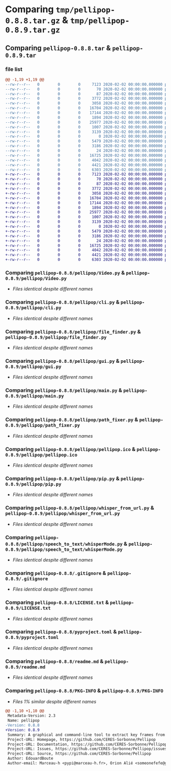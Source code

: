 # Comparing `tmp/pellipop-0.8.8.tar.gz` & `tmp/pellipop-0.8.9.tar.gz`

## Comparing `pellipop-0.8.8.tar` & `pellipop-0.8.9.tar`

### file list

```diff
@@ -1,19 +1,19 @@
--rw-r--r--   0        0        0     7123 2020-02-02 00:00:00.000000 pellipop-0.8.8/pellipop/Video.py
--rw-r--r--   0        0        0       70 2020-02-02 00:00:00.000000 pellipop-0.8.8/pellipop/__about__.py
--rw-r--r--   0        0        0       87 2020-02-02 00:00:00.000000 pellipop-0.8.8/pellipop/__init__.py
--rw-r--r--   0        0        0     3772 2020-02-02 00:00:00.000000 pellipop-0.8.8/pellipop/cli.py
--rw-r--r--   0        0        0     3058 2020-02-02 00:00:00.000000 pellipop-0.8.8/pellipop/file_finder.py
--rw-r--r--   0        0        0    16704 2020-02-02 00:00:00.000000 pellipop-0.8.8/pellipop/gui.py
--rw-r--r--   0        0        0    17144 2020-02-02 00:00:00.000000 pellipop-0.8.8/pellipop/main.py
--rw-r--r--   0        0        0     1894 2020-02-02 00:00:00.000000 pellipop-0.8.8/pellipop/path_fixer.py
--rw-r--r--   0        0        0    25977 2020-02-02 00:00:00.000000 pellipop-0.8.8/pellipop/pellipop.ico
--rw-r--r--   0        0        0     1007 2020-02-02 00:00:00.000000 pellipop-0.8.8/pellipop/pip.py
--rw-r--r--   0        0        0     3139 2020-02-02 00:00:00.000000 pellipop-0.8.8/pellipop/whisper_from_url.py
--rw-r--r--   0        0        0        0 2020-02-02 00:00:00.000000 pellipop-0.8.8/pellipop/speech_to_text/__init__.py
--rw-r--r--   0        0        0     5479 2020-02-02 00:00:00.000000 pellipop-0.8.8/pellipop/speech_to_text/whisperMode.py
--rw-r--r--   0        0        0     3186 2020-02-02 00:00:00.000000 pellipop-0.8.8/.gitignore
--rw-r--r--   0        0        0       24 2020-02-02 00:00:00.000000 pellipop-0.8.8/.hgignore
--rw-r--r--   0        0        0    16725 2020-02-02 00:00:00.000000 pellipop-0.8.8/LICENSE.txt
--rw-r--r--   0        0        0     4042 2020-02-02 00:00:00.000000 pellipop-0.8.8/pyproject.toml
--rw-r--r--   0        0        0     4421 2020-02-02 00:00:00.000000 pellipop-0.8.8/readme.md
--rw-r--r--   0        0        0     6303 2020-02-02 00:00:00.000000 pellipop-0.8.8/PKG-INFO
+-rw-r--r--   0        0        0     7123 2020-02-02 00:00:00.000000 pellipop-0.8.9/pellipop/Video.py
+-rw-r--r--   0        0        0       70 2020-02-02 00:00:00.000000 pellipop-0.8.9/pellipop/__about__.py
+-rw-r--r--   0        0        0       87 2020-02-02 00:00:00.000000 pellipop-0.8.9/pellipop/__init__.py
+-rw-r--r--   0        0        0     3772 2020-02-02 00:00:00.000000 pellipop-0.8.9/pellipop/cli.py
+-rw-r--r--   0        0        0     3058 2020-02-02 00:00:00.000000 pellipop-0.8.9/pellipop/file_finder.py
+-rw-r--r--   0        0        0    16704 2020-02-02 00:00:00.000000 pellipop-0.8.9/pellipop/gui.py
+-rw-r--r--   0        0        0    17144 2020-02-02 00:00:00.000000 pellipop-0.8.9/pellipop/main.py
+-rw-r--r--   0        0        0     1894 2020-02-02 00:00:00.000000 pellipop-0.8.9/pellipop/path_fixer.py
+-rw-r--r--   0        0        0    25977 2020-02-02 00:00:00.000000 pellipop-0.8.9/pellipop/pellipop.ico
+-rw-r--r--   0        0        0     1007 2020-02-02 00:00:00.000000 pellipop-0.8.9/pellipop/pip.py
+-rw-r--r--   0        0        0     3139 2020-02-02 00:00:00.000000 pellipop-0.8.9/pellipop/whisper_from_url.py
+-rw-r--r--   0        0        0        0 2020-02-02 00:00:00.000000 pellipop-0.8.9/pellipop/speech_to_text/__init__.py
+-rw-r--r--   0        0        0     5479 2020-02-02 00:00:00.000000 pellipop-0.8.9/pellipop/speech_to_text/whisperMode.py
+-rw-r--r--   0        0        0     3186 2020-02-02 00:00:00.000000 pellipop-0.8.9/.gitignore
+-rw-r--r--   0        0        0       24 2020-02-02 00:00:00.000000 pellipop-0.8.9/.hgignore
+-rw-r--r--   0        0        0    16725 2020-02-02 00:00:00.000000 pellipop-0.8.9/LICENSE.txt
+-rw-r--r--   0        0        0     4042 2020-02-02 00:00:00.000000 pellipop-0.8.9/pyproject.toml
+-rw-r--r--   0        0        0     4421 2020-02-02 00:00:00.000000 pellipop-0.8.9/readme.md
+-rw-r--r--   0        0        0     6303 2020-02-02 00:00:00.000000 pellipop-0.8.9/PKG-INFO
```

### Comparing `pellipop-0.8.8/pellipop/Video.py` & `pellipop-0.8.9/pellipop/Video.py`

 * *Files identical despite different names*

### Comparing `pellipop-0.8.8/pellipop/cli.py` & `pellipop-0.8.9/pellipop/cli.py`

 * *Files identical despite different names*

### Comparing `pellipop-0.8.8/pellipop/file_finder.py` & `pellipop-0.8.9/pellipop/file_finder.py`

 * *Files identical despite different names*

### Comparing `pellipop-0.8.8/pellipop/gui.py` & `pellipop-0.8.9/pellipop/gui.py`

 * *Files identical despite different names*

### Comparing `pellipop-0.8.8/pellipop/main.py` & `pellipop-0.8.9/pellipop/main.py`

 * *Files identical despite different names*

### Comparing `pellipop-0.8.8/pellipop/path_fixer.py` & `pellipop-0.8.9/pellipop/path_fixer.py`

 * *Files identical despite different names*

### Comparing `pellipop-0.8.8/pellipop/pellipop.ico` & `pellipop-0.8.9/pellipop/pellipop.ico`

 * *Files identical despite different names*

### Comparing `pellipop-0.8.8/pellipop/pip.py` & `pellipop-0.8.9/pellipop/pip.py`

 * *Files identical despite different names*

### Comparing `pellipop-0.8.8/pellipop/whisper_from_url.py` & `pellipop-0.8.9/pellipop/whisper_from_url.py`

 * *Files identical despite different names*

### Comparing `pellipop-0.8.8/pellipop/speech_to_text/whisperMode.py` & `pellipop-0.8.9/pellipop/speech_to_text/whisperMode.py`

 * *Files identical despite different names*

### Comparing `pellipop-0.8.8/.gitignore` & `pellipop-0.8.9/.gitignore`

 * *Files identical despite different names*

### Comparing `pellipop-0.8.8/LICENSE.txt` & `pellipop-0.8.9/LICENSE.txt`

 * *Files identical despite different names*

### Comparing `pellipop-0.8.8/pyproject.toml` & `pellipop-0.8.9/pyproject.toml`

 * *Files identical despite different names*

### Comparing `pellipop-0.8.8/readme.md` & `pellipop-0.8.9/readme.md`

 * *Files identical despite different names*

### Comparing `pellipop-0.8.8/PKG-INFO` & `pellipop-0.8.9/PKG-INFO`

 * *Files 1% similar despite different names*

```diff
@@ -1,10 +1,10 @@
 Metadata-Version: 2.3
 Name: pellipop
-Version: 0.8.8
+Version: 0.8.9
 Summary: A graphical and command-line tool to extract key frames from videos along with their retranscription. It uses the Whisper API to transcribe the audio. It also generates a CSV file with the extracted key frames and their corresponding text.
 Project-URL: Homepage, https://github.com/CERES-Sorbonne/Pellipop
 Project-URL: Documentation, https://github.com/CERES-Sorbonne/Pellipop#readme
 Project-URL: Issues, https://github.com/CERES-Sorbonne/Pellipop/issues
 Project-URL: Source, https://github.com/CERES-Sorbonne/Pellipop
 Author: EdouardBoute
 Author-email: Marceau-h <pypi@marceau-h.fr>, Orion Alié <someonefefe@gmail.com>
```

